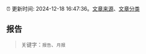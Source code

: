:alarm_clock: 更新时间: 2024-12-18 16:47:36。[文章来源](/README.md)、[文章分类](/TAGS.md)

## 报告


> 关键字：`报告`、`月报`



